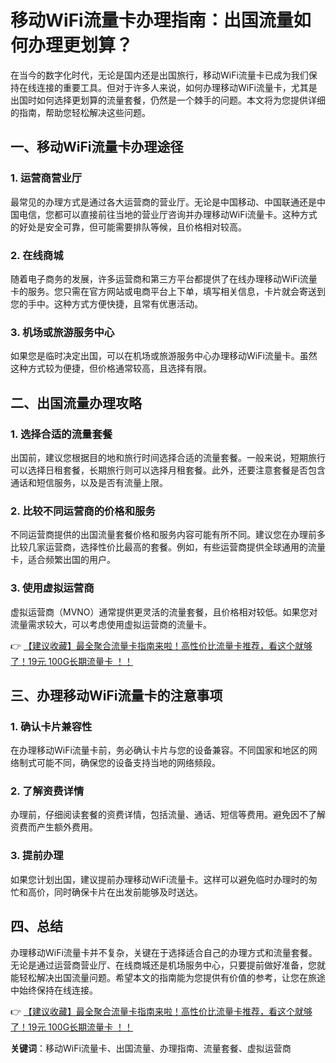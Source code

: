 # 移动WiFi流量卡办理指南：出国流量如何办理更划算？

在当今的数字化时代，无论是国内还是出国旅行，移动WiFi流量卡已成为我们保持在线连接的重要工具。但对于许多人来说，如何办理移动WiFi流量卡，尤其是出国时如何选择更划算的流量套餐，仍然是一个棘手的问题。本文将为您提供详细的指南，帮助您轻松解决这些问题。

## 一、移动WiFi流量卡办理途径

### 1. 运营商营业厅
最常见的办理方式是通过各大运营商的营业厅。无论是中国移动、中国联通还是中国电信，您都可以直接前往当地的营业厅咨询并办理移动WiFi流量卡。这种方式的好处是安全可靠，但可能需要排队等候，且价格相对较高。

### 2. 在线商城
随着电子商务的发展，许多运营商和第三方平台都提供了在线办理移动WiFi流量卡的服务。您只需在官方网站或电商平台上下单，填写相关信息，卡片就会寄送到您的手中。这种方式方便快捷，且常有优惠活动。

### 3. 机场或旅游服务中心
如果您是临时决定出国，可以在机场或旅游服务中心办理移动WiFi流量卡。虽然这种方式较为便捷，但价格通常较高，且选择有限。

## 二、出国流量办理攻略

### 1. 选择合适的流量套餐
出国前，建议您根据目的地和旅行时间选择合适的流量套餐。一般来说，短期旅行可以选择日租套餐，长期旅行则可以选择月租套餐。此外，还要注意套餐是否包含通话和短信服务，以及是否有流量上限。

### 2. 比较不同运营商的价格和服务
不同运营商提供的出国流量套餐价格和服务内容可能有所不同。建议您在办理前多比较几家运营商，选择性价比最高的套餐。例如，有些运营商提供全球通用的流量卡，适合频繁出国的用户。

### 3. 使用虚拟运营商
虚拟运营商（MVNO）通常提供更灵活的流量套餐，且价格相对较低。如果您对流量需求较大，可以考虑使用虚拟运营商的流量卡。

👉 [【建议收藏】最全聚合流量卡指南来啦！高性价比流量卡推荐，看这个就够了！19元 100G长期流量卡 ！！](https://www.91haoka.cn/webapp/weixiaodian/index.html?shop_id=563381)

## 三、办理移动WiFi流量卡的注意事项

### 1. 确认卡片兼容性
在办理移动WiFi流量卡前，务必确认卡片与您的设备兼容。不同国家和地区的网络制式可能不同，确保您的设备支持当地的网络频段。

### 2. 了解资费详情
办理前，仔细阅读套餐的资费详情，包括流量、通话、短信等费用。避免因不了解资费而产生额外费用。

### 3. 提前办理
如果您计划出国，建议提前办理移动WiFi流量卡。这样可以避免临时办理时的匆忙和高价，同时确保卡片在出发前能够及时送达。

## 四、总结

办理移动WiFi流量卡并不复杂，关键在于选择适合自己的办理方式和流量套餐。无论是通过运营商营业厅、在线商城还是机场服务中心，只要提前做好准备，您就能轻松解决出国流量问题。希望本文的指南能为您提供有价值的参考，让您在旅途中始终保持在线连接。

👉 [【建议收藏】最全聚合流量卡指南来啦！高性价比流量卡推荐，看这个就够了！19元 100G长期流量卡 ！！](https://www.91haoka.cn/webapp/weixiaodian/index.html?shop_id=563381)

**关键词**：移动WiFi流量卡、出国流量、办理指南、流量套餐、虚拟运营商